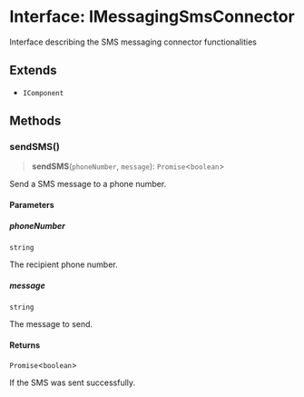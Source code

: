 # Interface: IMessagingSmsConnector

Interface describing the SMS messaging connector functionalities

## Extends

- `IComponent`

## Methods

### sendSMS()

> **sendSMS**(`phoneNumber`, `message`): `Promise`\<`boolean`\>

Send a SMS message to a phone number.

#### Parameters

##### phoneNumber

`string`

The recipient phone number.

##### message

`string`

The message to send.

#### Returns

`Promise`\<`boolean`\>

If the SMS was sent successfully.
